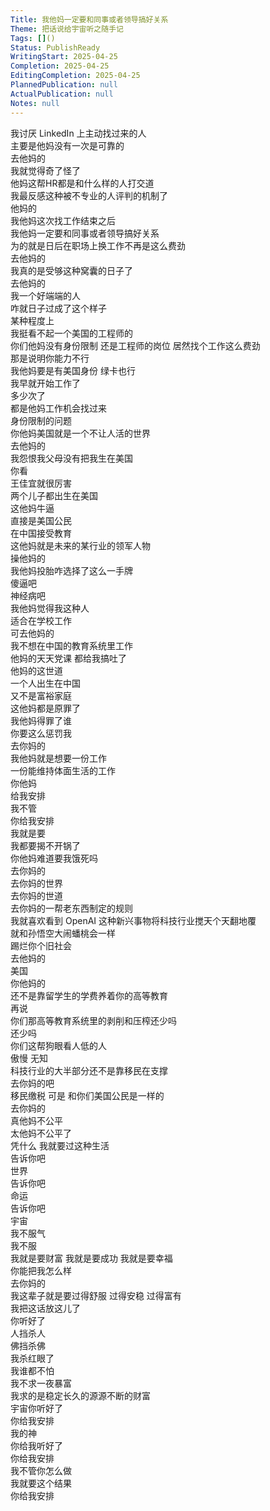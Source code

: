 ```yaml
---
Title: 我他妈一定要和同事或者领导搞好关系
Theme: 把话说给宇宙听之随手记
Tags: []()
Status: PublishReady
WritingStart: 2025-04-25
Completion: 2025-04-25
EditingCompletion: 2025-04-25
PlannedPublication: null
ActualPublication: null
Notes: null
---  
```

我讨厌 LinkedIn 上主动找过来的人  
主要是他妈没有一次是可靠的  
去他妈的    
我就觉得奇了怪了  
他妈这帮HR都是和什么样的人打交道  
我最反感这种被不专业的人评判的机制了  
他妈的    
我他妈这次找工作结束之后  
我他妈一定要和同事或者领导搞好关系  
为的就是日后在职场上换工作不再是这么费劲  
去他妈的    
我真的是受够这种窝囊的日子了  
去他妈的  
我一个好端端的人  
咋就日子过成了这个样子    
某种程度上  
我挺看不起一个美国的工程师的  
你们他妈没有身份限制 还是工程师的岗位 居然找个工作这么费劲  
那是说明你能力不行  
我他妈要是有美国身份 绿卡也行  
我早就开始工作了  
多少次了  
都是他妈工作机会找过来  
身份限制的问题  
你他妈美国就是一个不让人活的世界  
去他妈的  
我怨恨我父母没有把我生在美国    
你看  
王佳宜就很厉害  
两个儿子都出生在美国  
这他妈牛逼  
直接是美国公民  
在中国接受教育  
这他妈就是未来的某行业的领军人物  
操他妈的  
我他妈投胎咋选择了这么一手牌  
傻逼吧  
神经病吧    
我他妈觉得我这种人  
适合在学校工作  
可去他妈的  
我不想在中国的教育系统里工作  
他妈的天天党课 都给我搞吐了    
他妈的这世道  
一个人出生在中国  
又不是富裕家庭  
这他妈都是原罪了    
我他妈得罪了谁  
你要这么惩罚我  
去你妈的    
我他妈就是想要一份工作  
一份能维持体面生活的工作  
你他妈  
给我安排  
我不管  
你给我安排  
我就是要  
我都要揭不开锅了  
你他妈难道要我饿死吗    
去你妈的  
去你妈的世界  
去你妈的世道  
去你妈的一帮老东西制定的规则    
我就喜欢看到 OpenAI 这种新兴事物将科技行业搅天个天翻地覆  
就和孙悟空大闹蟠桃会一样  
踢烂你个旧社会  
去他妈的    
美国  
你他妈的  
还不是靠留学生的学费养着你的高等教育  
再说  
你们那高等教育系统里的剥削和压榨还少吗  
还少吗    
你们这帮狗眼看人低的人  
傲慢 无知  
科技行业的大半部分还不是靠移民在支撑  
去你妈的吧  
移民缴税 可是 和你们美国公民是一样的  
去你妈的  
真他妈不公平  
太他妈不公平了  
凭什么 我就要过这种生活    
告诉你吧  
世界  
告诉你吧  
命运  
告诉你吧  
宇宙  
我不服气  
我不服    
我就是要财富 我就是要成功 我就是要幸福  
你能把我怎么样    
去你妈的    
我这辈子就是要过得舒服 过得安稳 过得富有  
我把这话放这儿了  
你听好了    
人挡杀人  
佛挡杀佛    
我杀红眼了  
我谁都不怕    
我不求一夜暴富  
我求的是稳定长久的源源不断的财富    
宇宙你听好了  
你给我安排  
我的神  
你给我听好了  
你给我安排  
我不管你怎么做  
我就要这个结果  
你给我安排    

